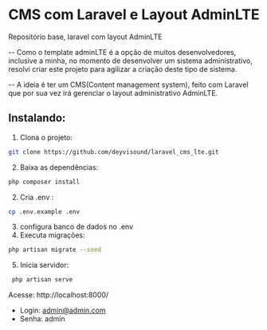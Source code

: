 # CMS com Laravel e Layout AdminLTE
Repositório base, laravel com layout AdminLTE

-- Como o template adminLTE é a opção de muitos desenvolvedores, inclusive a minha, no momento de desenvolver um sistema administrativo, resolvi criar este projeto para agilizar a criação deste tipo de sistema. 

-- A ideia é ter um CMS(Content management system), feito com Laravel que por sua vez irá gerenciar o layout administrativo AdminLTE. 

## Instalando: 

1. Clona o projeto: 
```bash
git clone https://github.com/deyvisound/laravel_cms_lte.git
```
2. Baixa as dependências: 
```bash 
php composer install 
```
2. Cria .env :
```bash 
cp .env.example .env 
```
3. configura banco de dados no .env
4. Executa migrações: 
```bash 
php artisan migrate --seed 
```
5. Inicia servidor: 
```bash 
 php artisan serve
```

Acesse: http://localhost:8000/

- Login: admin@admin.com
- Senha: admin
